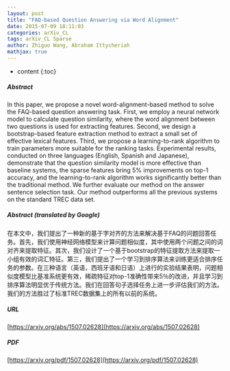 ```yaml
---
layout: post
title: "FAQ-based Question Answering via Word Alignment"
date: 2015-07-09 18:11:03
categories: arXiv_CL
tags: arXiv_CL Sparse
author: Zhiguo Wang, Abraham Ittycheriah
mathjax: true
---
```


* content
{:toc}

##### Abstract
In this paper, we propose a novel word-alignment-based method to solve the FAQ-based question answering task. First, we employ a neural network model to calculate question similarity, where the word alignment between two questions is used for extracting features. Second, we design a bootstrap-based feature extraction method to extract a small set of effective lexical features. Third, we propose a learning-to-rank algorithm to train parameters more suitable for the ranking tasks. Experimental results, conducted on three languages (English, Spanish and Japanese), demonstrate that the question similarity model is more effective than baseline systems, the sparse features bring 5% improvements on top-1 accuracy, and the learning-to-rank algorithm works significantly better than the traditional method. We further evaluate our method on the answer sentence selection task. Our method outperforms all the previous systems on the standard TREC data set.

##### Abstract (translated by Google)
在本文中，我们提出了一种新的基于字对齐的方法来解决基于FAQ的问题回答任务。首先，我们使用神经网络模型来计算问题相似度，其中使用两个问题之间的词对齐来提取特征。其次，我们设计了一个基于bootstrap的特征提取方法来提取一小组有效的词汇特征。第三，我们提出了一个学习到排序算法来训练更适合排序任务的参数。在三种语言（英语，西班牙语和日语）上进行的实验结果表明，问题相似度模型比基准系统更有效，稀疏特征对top-1准确性带来5％的改进，并且学习到排序算法明显优于传统方法。我们在回答句子选择任务上进一步评估我们的方法。我们的方法胜过了标准TREC数据集上的所有以前的系统。

##### URL
[https://arxiv.org/abs/1507.02628](https://arxiv.org/abs/1507.02628)

##### PDF
[https://arxiv.org/pdf/1507.02628](https://arxiv.org/pdf/1507.02628)

